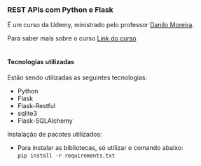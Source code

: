 ### REST APIs com Python e Flask
É um curso da Udemy, ministrado pelo professor [Danilo Moreira](https://www.linkedin.com/in/odanilomoreira/).

Para saber mais sobre o curso [Link do curso](https://www.udemy.com/course/rest-apis-com-python-e-flask/)  <br/> <br/>

#### Tecnologias utilizadas
Estão sendo utilizadas as seguintes tecnologias:
- Python
- Flask
- Flask-Restful
- sqlite3
- Flask-SQLAlchemy

Instalação de pacotes utilizados:
- Para instalar as bibliotecas, só utilizar o comando abaixo: <br>
<code>pip install -r requirements.txt</code>
